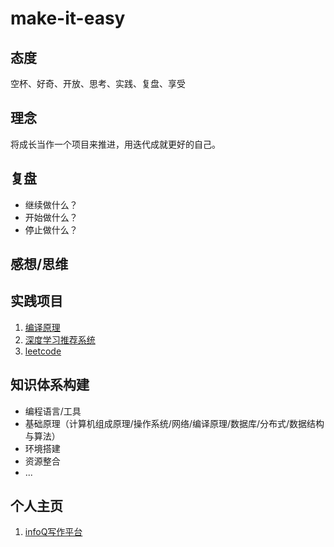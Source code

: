 # make-it-easy

## 态度
空杯、好奇、开放、思考、实践、复盘、享受

## 理念
将成长当作一个项目来推进，用迭代成就更好的自己。

## 复盘
* 继续做什么？
* 开始做什么？
* 停止做什么？

## 感想/思维

## 实践项目
1. [编译原理](https://github.com/YuRong-Lin/funny-compiler)
2. [深度学习推荐系统](https://github.com/YuRong-Lin/SparrowRecSysZero2One)
3. [leetcode](https://github.com/YuRong-Lin/leetcode)

## 知识体系构建
* 编程语言/工具
* 基础原理（计算机组成原理/操作系统/网络/编译原理/数据库/分布式/数据结构与算法）
* 环境搭建
* 资源整合
* ...


## 个人主页

1. [infoQ写作平台](https://www.infoq.cn/u/linyurong)
